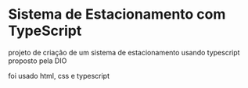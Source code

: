 # Sistema de Estacionamento com TypeScript
projeto de criação de um sistema de estacionamento usando typescript proposto pela DIO

foi usado html, css e typescript
